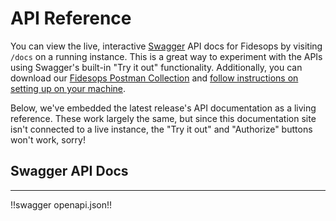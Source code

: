 # API Reference

You can view the live, interactive [Swagger](https://swagger.io/docs/) API docs for Fidesops by visiting `/docs` on a running instance. This is a great way to experiment with the APIs using Swagger's built-in "Try it out" functionality.
Additionally, you can download our [Fidesops Postman Collection](../postman/Fidesops.postman_collection.json) and [follow instructions
on setting up on your machine](../postman/using_postman.md).

Below, we've embedded the latest release's API documentation as a living reference. These work largely the same, but since this documentation site isn't connected to a live instance, the "Try it out" and "Authorize" buttons won't work, sorry!

## Swagger API Docs
---
!!swagger openapi.json!!

<script>
    /* If there is an anchor tag, reload it after the page loads to scroll to
     * that section, since the Swagger UI takes some time to render. */
    if (location.hash) {
        setTimeout(function() {
            location.href = location.href
        }, 200);
    }
</script>